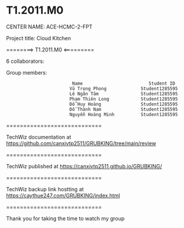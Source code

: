 # T1.2011.M0
CENTER NAME: ACE-HCMC-2-FPT

Project title: Cloud Kitchen

========> T1.2011.M0   <=========

6 collaborators:

 Group members:          
 
                             Name	                      Student ID
                            Vũ Trọng Phong             Student1285595
                            Lê Ngân Tâm                Student1285595
                            Phạm Thiên Long            Student1285595
                            Đỗ Huy Hoàng               Student1285595  
                            Đỗ Thành Nam               Student1285595
                            Nguyễn Hoàng Minh          Student1285595
                            
                          
============================

TechWiz documentation at https://github.com/canxivtp2511/GRUBKING/tree/main/review

============================

 TechWiz published at https://canxivtp2511.github.io/GRUBKING/

============================

TechWiz backup link hostting at https://caythue247.com/GRUBKING/index.html

============================

Thank you for taking the time to watch my group 
